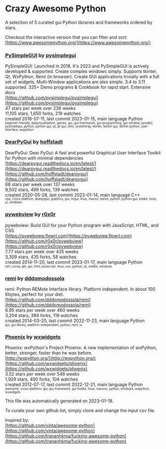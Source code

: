 # Crazy Awesome Python
A selection of 5 curated gui Python libraries and frameworks ordered by stars.  

Checkout the interactive version that you can filter and sort: 
[https://www.awesomepython.org/](https://www.awesomepython.org/)  


### [PySimpleGUI](https://github.com/pysimplegui/pysimplegui) by [pysimplegui](https://github.com/pysimplegui)  
PySimpleGUI: Launched in 2018. It's 2023 and PySimpleGUI is actively developed & supported. Create complex windows simply. Supports tkinter, Qt, WxPython, Remi (in browser). Create GUI applications trivially with a full set of widgets. Multi-Window applications are also simple. 3.4 to 3.11 supported. 325+ Demo programs & Cookbook for rapid start. Extensive docs  
[https://github.com/pysimplegui/pysimplegui](https://github.com/pysimplegui/pysimplegui)  
47 stars per week over 236 weeks  
11,105 stars, 1,650 forks, 219 watches  
created 2018-07-11, last commit 2023-01-15, main language Python  
<sub><sup>beginner-friendly, datavisualization, games, gui, gui-framework, gui-programming, gui-window, pyside2, pysimplegui, python, python-gui, qt, qt-gui, remi, systemtray, tkinter, tkinter-gui, tkinter-python, user-interface, wxpython</sup></sub>


### [DearPyGui](https://github.com/hoffstadt/dearpygui) by [hoffstadt](https://github.com/hoffstadt)  
DearPyGui: Dear PyGui: A fast and powerful Graphical User Interface Toolkit for Python with minimal dependencies  
[https://dearpygui.readthedocs.io/en/latest/](https://dearpygui.readthedocs.io/en/latest/)  
[https://github.com/hoffstadt/dearpygui](https://github.com/hoffstadt/dearpygui)  
68 stars per week over 137 weeks  
9,502 stars, 499 forks, 139 watches  
created 2020-05-28, last commit 2023-01-14, main language C++  
<sub><sup>cpp, cross-platform, dearpygui, graphics, gui, imgui, linux, macos, native, python, python-gui, toolkit, tools, ui, windows</sup></sub>


### [pywebview](https://github.com/r0x0r/pywebview) by [r0x0r](https://github.com/r0x0r)  
pywebview: Build GUI for your Python program with JavaScript, HTML, and CSS  
[https://pywebview.flowrl.com](https://pywebview.flowrl.com)  
[https://github.com/r0x0r/pywebview](https://github.com/r0x0r/pywebview)  
7.77 stars per week over 425 weeks  
3,309 stars, 435 forks, 58 watches  
created 2014-11-20, last commit 2023-01-17, main language Python  
<sub><sup>cef, cocoa, gtk, gui, html, javascript, linux, osx, python, qt, webkit, windows</sup></sub>


### [remi](https://github.com/dddomodossola/remi) by [dddomodossola](https://github.com/dddomodossola)  
remi: Python REMote Interface library. Platform independent. In about 100 Kbytes, perfect for your diet.  
[https://github.com/dddomodossola/remi](https://github.com/dddomodossola/remi)  
6.95 stars per week over 460 weeks  
3,204 stars, 394 forks, 119 watches  
created 2014-03-20, last commit 2022-11-23, main language Python  
<sub><sup>gui, gui-library, platform-independent, python, remi, ui</sup></sub>


### [Phoenix](https://github.com/wxwidgets/phoenix) by [wxwidgets](https://github.com/wxwidgets)  
Phoenix: wxPython's Project Phoenix.  A new implementation of wxPython, better, stronger, faster than he was before.  
[http://wxpython.org/](http://wxpython.org/)  
[https://github.com/wxwidgets/phoenix](https://github.com/wxwidgets/phoenix)  
3.52 stars per week over 548 weeks  
1,929 stars, 490 forks, 104 watches  
created 2012-07-17, last commit 2022-12-21, main language Python  
<sub><sup>awesome, cross-platform, gui, gui-framework, gui-toolkit, linux, macosx, python, windows, wxpython, wxwidgets</sup></sub>


This file was automatically generated on 2023-01-18.  

To curate your own github list, simply clone and change the input csv file.  

Inspired by:  
[https://github.com/vinta/awesome-python](https://github.com/vinta/awesome-python)  
[https://github.com/trananhkma/fucking-awesome-python](https://github.com/trananhkma/fucking-awesome-python)  
